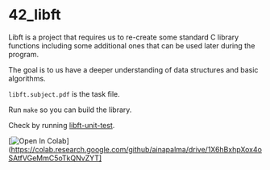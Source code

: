 # 42_libft

Libft is a project that requires us to re-create some standard C library functions including some additional ones that can be used later during the program.

The goal is to us have a deeper understanding of data structures and basic algorithms.

`libft.subject.pdf` is the task file.

Run `make` so you can build the library.

Check by running [libft-unit-test](https://github.com/alelievr/libft-unit-test).

[![Open In Colab](https://colab.research.google.com/assets/colab-badge.svg)](https://colab.research.google.com/github/ainapalma/drive/1X6hBxhpXox4oSAtfVGeMmC5oTkQNvZYT]

